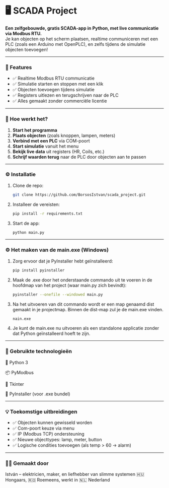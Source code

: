 # 🖥️ SCADA Project

**Een zelfgebouwde, gratis SCADA-app in Python, met live communicatie via Modbus RTU.**  
Je kan objecten op het scherm plaatsen, realtime communiceren met een PLC (zoals een Arduino met OpenPLC), en zelfs tijdens de simulatie objecten toevoegen!

---

### 🚀 Features

- ✅ Realtime Modbus RTU communicatie
- ✅ Simulatie starten en stoppen met een klik
- ✅ Objecten toevoegen tijdens simulatie
- ✅ Registers uitlezen en terugschrijven naar de PLC
- ✅ Alles gemaakt zonder commerciële licentie

---

### 🔧 Hoe werkt het?

1. **Start het programma**
2. **Plaats objecten** (zoals knoppen, lampen, meters)
3. **Verbind met een PLC** via COM-poort
4. **Start simulatie** vanuit het menu
5. **Bekijk live data** uit registers (HR, Coils, etc.)
6. **Schrijf waarden terug** naar de PLC door objecten aan te passen

---

### ⚙️ Installatie

1. Clone de repo:
   ```bash
   git clone https://github.com/BorsosIstvan/scada_project.git
2. Installeer de vereisten:
   ```bash
   pip install -r requirements.txt
3. Start de app:
   ```bash
   python main.py

---

### ⚙️ Het maken van de main.exe (Windows)

1. Zorg ervoor dat je PyInstaller hebt geïnstalleerd:
   ```bash
   pip install pyinstaller
2. Maak de .exe door het onderstaande commando uit te voeren in de hoofdmap van het project (waar main.py zich bevindt):
   ```bash
   pyinstaller --onefile --windowed main.py
3. Na het uitvoeren van dit commando wordt er een map genaamd dist gemaakt in je projectmap. Binnen de dist-map zul je de main.exe vinden.
   ```bash
   nain.exe
4. Je kunt de main.exe nu uitvoeren als een standalone applicatie zonder dat Python geïnstalleerd hoeft te zijn.

---

### 🧪 Gebruikte technologieën

🐍 Python 3

📦 PyModbus

🎨 Tkinter

🧱 PyInstaller (voor .exe bundel)

---

### 💡 Toekomstige uitbreidingen

- ✅ Objecten kunnen gewisseld worden
- ✅ Com-poort keuze via menu
- ✅ IP (Modbus TCP) ondersteuning
- ✅ Nieuwe objecttypes: lamp, meter, button
- ✅ Logische condities toevoegen (als temp > 60 → alarm)

---

### 👨‍🔧 Gemaakt door
István – elektricien, maker, en liefhebber van slimme systemen
🇭🇺 Hongaars, 🇷🇴 Roemeens, werkt in 🇳🇱 Nederland

